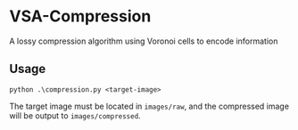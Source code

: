 # VSA-Compression

A lossy compression algorithm using Voronoi cells to encode information

## Usage

` python .\compression.py <target-image> `

The target image must be located in `images/raw`, and the compressed image will be output to `images/compressed`.
